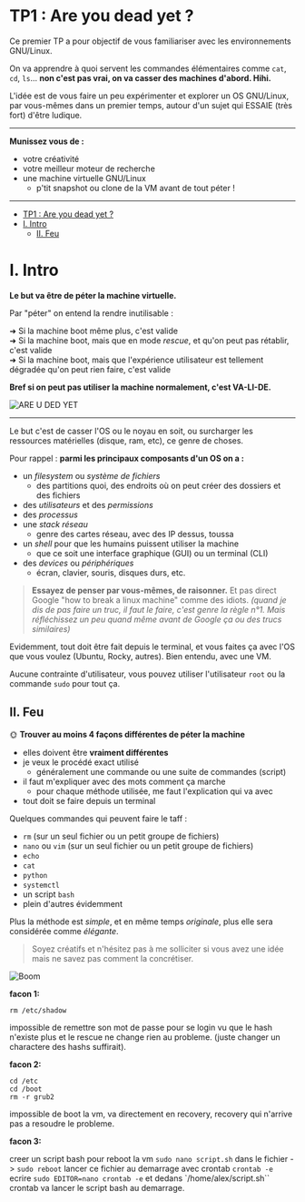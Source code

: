 # TP1 : Are you dead yet ?

Ce premier TP a pour objectif de vous familiariser avec les environnements GNU/Linux.  

On va apprendre à quoi servent les commandes élémentaires comme `cat`, `cd`, `ls`... **non c'est pas vrai, on va casser des machines d'abord. Hihi.**

L'idée est de vous faire un peu expérimenter et explorer un OS GNU/Linux, par vous-mêmes dans un premier temps, autour d'un sujet qui ESSAIE (très fort) d'être ludique.

---

**Munissez vous de :**

- votre créativité
- votre meilleur moteur de recherche
- une machine virtuelle GNU/Linux
  - p'tit snapshot ou clone de la VM avant de tout péter !

---

- [TP1 : Are you dead yet ?](#tp1--are-you-dead-yet-)
- [I. Intro](#i-intro)
  - [II. Feu](#ii-feu)

# I. Intro

**Le but va être de péter la machine virtuelle.**

Par "péter" on entend la rendre inutilisable :

➜ Si la machine boot même plus, c'est valide  
➜ Si la machine boot, mais que en mode *rescue*, et qu'on peut pas rétablir, c'est valide  
➜ Si la machine boot, mais que l'expérience utilisateur est tellement dégradée qu'on peut rien faire, c'est valide

**Bref si on peut pas utiliser la machine normalement, c'est VA-LI-DE.**  

![ARE U DED YET](./pics/dead-yet.gif)

---

Le but c'est de casser l'OS ou le noyau en soit, ou surcharger les ressources matérielles (disque, ram, etc), ce genre de choses.

Pour rappel : **parmi les principaux composants d'un OS on a :**

- un *filesystem* ou *système de fichiers*
  - des partitions quoi, des endroits où on peut créer des dossiers et des fichiers
- des *utilisateurs* et des *permissions*
- des *processus*
- une *stack réseau*
  - genre des cartes réseau, avec des IP dessus, toussa
- un *shell* pour que les humains puissent utiliser la machine
  - que ce soit une interface graphique (GUI) ou un terminal (CLI)
- des *devices* ou *périphériques*
  - écran, clavier, souris, disques durs, etc.

> **Essayez de penser par vous-mêmes, de raisonner.** Et pas direct Google "how to break a linux machine" comme des idiots. *(quand je dis de pas faire un truc, il faut le faire, c'est genre la règle n°1. Mais réfléchissez un peu quand même avant de Google ça ou des trucs similaires)*

Evidemment, tout doit être fait depuis le terminal, et vous faites ça avec l'OS que vous voulez (Ubuntu, Rocky, autres). Bien entendu, avec une VM.

Aucune contrainte d'utilisateur, vous pouvez utiliser l'utilisateur `root` ou la commande `sudo` pour tout ça.

## II. Feu

🌞 **Trouver au moins 4 façons différentes de péter la machine**

- elles doivent être **vraiment différentes**
- je veux le procédé exact utilisé
  - généralement une commande ou une suite de commandes (script)
- il faut m'expliquer avec des mots comment ça marche
  - pour chaque méthode utilisée, me faut l'explication qui va avec
- tout doit se faire depuis un terminal

Quelques commandes qui peuvent faire le taff :

- `rm` (sur un seul fichier ou un petit groupe de fichiers)
- `nano` ou `vim` (sur un seul fichier ou un petit groupe de fichiers)
- `echo`
- `cat`
- `python`
- `systemctl`
- un script `bash`
- plein d'autres évidemment

Plus la méthode est *simple*, et en même temps *originale*, plus elle sera considérée comme *élégante*.

> Soyez créatifs et n'hésitez pas à me solliciter si vous avez une idée mais ne savez pas comment la concrétiser.

![Boom](pics/grumpy-cat-explode.gif)

**facon 1:**

`rm /etc/shadow`

impossible de remettre son mot de passe pour se login vu que le hash n'existe plus et le rescue ne change rien au probleme. (juste changer un charactere des hashs suffirait).

**facon 2:**

```
cd /etc
cd /boot
rm -r grub2
```

impossible de boot la vm, va directement en recovery, recovery qui n'arrive pas a resoudre le probleme.


**facon 3:**

creer un script bash pour reboot la vm
`sudo nano script.sh`
dans le fichier -> `sudo reboot`
lancer ce fichier au demarrage avec crontab `crontab -e`
ecrire `sudo EDITOR=nano crontab -e`
et dedans `/home/alex/script.sh``
crontab va lancer le script bash au demarrage.